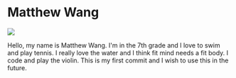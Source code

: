 # Matthew Wang

![](https://avatars1.githubusercontent.com/u/40778124?s=400&v=4)

Hello, my name is Matthew Wang. I'm in the 7th grade and I love to swim and play tennis. I really love the water and I think fit mind needs a fit body.
I code and play the violin. This is my first commit and I wish to use this in the future.
